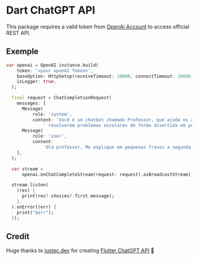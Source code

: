 # Dart ChatGPT API

This package requires a valid token from <a href="https://platform.openai.com/account/api-keys/">OpenAi Account</a> to access official REST API.

## Exemple

```dart
var openai = OpenAI.instance.build(
    token: '<your opanAI Token>',
    baseOption: HttpSetup(receiveTimeout: 10000, connectTimeout: 10000),
    isLogger: true,
  );

  final request = ChatCompletionRequest(
    messages: [
      Message(
          role: 'system',
          content: 'Você é um chatbot chamado Professor, que ajuda os alunos a'
              ' resolverem problemas escolares de forma divertida em portugês.'),
      Message(
          role: 'user',
          content:
              'Olá professor, Me esplique em pequenas frases a segunda teoria de newton?'),
    ],
  );

  var stream =
      openai.onChatCompleteStream(request: request).asBroadcastStream();

  stream.listen(
    (res) {
      print(res?.choices?.first.message);
    },
  ).onError((err) {
    print("$err");
  });
```

## Credit 
Huge thanks to <a href="https://pub.dev/publishers/justec.dev">justec.dev</a> for creating <a href="https://pub.dev/packages/flutter_chatgpt_api">Flutter ChatGPT API</a> 💪
